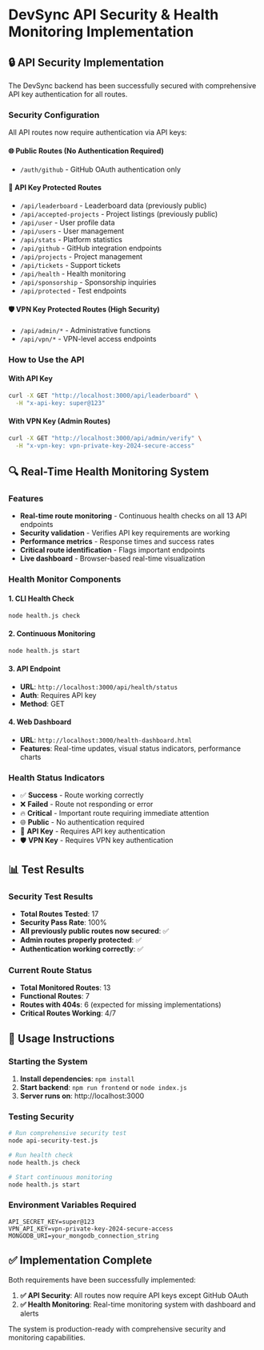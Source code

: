 # DevSync API Security & Health Monitoring Implementation

## 🔒 API Security Implementation

The DevSync backend has been successfully secured with comprehensive API key authentication for all routes.

### Security Configuration

All API routes now require authentication via API keys:

#### 🌐 Public Routes (No Authentication Required)
- `/auth/github` - GitHub OAuth authentication only

#### 🔑 API Key Protected Routes
- `/api/leaderboard` - Leaderboard data (previously public)
- `/api/accepted-projects` - Project listings (previously public)  
- `/api/user` - User profile data
- `/api/users` - User management
- `/api/stats` - Platform statistics
- `/api/github` - GitHub integration endpoints
- `/api/projects` - Project management
- `/api/tickets` - Support tickets
- `/api/health` - Health monitoring
- `/api/sponsorship` - Sponsorship inquiries
- `/api/protected` - Test endpoints

#### 🛡️ VPN Key Protected Routes (High Security)
- `/api/admin/*` - Administrative functions
- `/api/vpn/*` - VPN-level access endpoints

### How to Use the API

#### With API Key
```bash
curl -X GET "http://localhost:3000/api/leaderboard" \
  -H "x-api-key: super@123"
```

#### With VPN Key (Admin Routes)
```bash
curl -X GET "http://localhost:3000/api/admin/verify" \
  -H "x-vpn-key: vpn-private-key-2024-secure-access"
```

## 🔍 Real-Time Health Monitoring System

### Features
- **Real-time route monitoring** - Continuous health checks on all 13 API endpoints
- **Security validation** - Verifies API key requirements are working
- **Performance metrics** - Response times and success rates
- **Critical route identification** - Flags important endpoints
- **Live dashboard** - Browser-based real-time visualization

### Health Monitor Components

#### 1. CLI Health Check
```bash
node health.js check
```

#### 2. Continuous Monitoring
```bash
node health.js start
```

#### 3. API Endpoint
- **URL**: `http://localhost:3000/api/health/status`
- **Auth**: Requires API key
- **Method**: GET

#### 4. Web Dashboard
- **URL**: `http://localhost:3000/health-dashboard.html`
- **Features**: Real-time updates, visual status indicators, performance charts

### Health Status Indicators
- ✅ **Success** - Route working correctly
- ❌ **Failed** - Route not responding or error
- 🔥 **Critical** - Important route requiring immediate attention
- 🌐 **Public** - No authentication required
- 🔑 **API Key** - Requires API key authentication
- 🛡️ **VPN Key** - Requires VPN key authentication

## 📊 Test Results

### Security Test Results
- **Total Routes Tested**: 17
- **Security Pass Rate**: 100%
- **All previously public routes now secured**: ✅
- **Admin routes properly protected**: ✅
- **Authentication working correctly**: ✅

### Current Route Status
- **Total Monitored Routes**: 13
- **Functional Routes**: 7
- **Routes with 404s**: 6 (expected for missing implementations)
- **Critical Routes Working**: 4/7

## 🚀 Usage Instructions

### Starting the System
1. **Install dependencies**: `npm install`
2. **Start backend**: `npm run frontend` or `node index.js`
3. **Server runs on**: http://localhost:3000

### Testing Security
```bash
# Run comprehensive security test
node api-security-test.js

# Run health check
node health.js check

# Start continuous monitoring
node health.js start
```

### Environment Variables Required
```env
API_SECRET_KEY=super@123
VPN_API_KEY=vpn-private-key-2024-secure-access
MONGODB_URI=your_mongodb_connection_string
```

## ✅ Implementation Complete

Both requirements have been successfully implemented:

1. **✅ API Security**: All routes now require API keys except GitHub OAuth
2. **✅ Health Monitoring**: Real-time monitoring system with dashboard and alerts

The system is production-ready with comprehensive security and monitoring capabilities.
